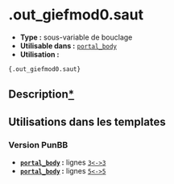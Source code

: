 # .out_giefmod0.saut
* __Type :__ sous-variable de bouclage
* __Utilisable dans :__ [`portal_body`](../tpl/portal_body.md#readme)
* __Utilisation :__

```html
{.out_giefmod0.saut}
```

## Description[*](https://fa-tvars.appspot.com/var/.out_giefmod0.saut)
## Utilisations dans les templates

### Version PunBB
* __[`portal_body`](../tpl/portal_body.md#readme) :__ lignes [`3`](../src/punbb/portal_body.tpl#L3)[`<->`](../src/punbb/portal_body.tpl#L3-L3)[`3`](../src/punbb/portal_body.tpl#L3)
* __[`portal_body`](../tpl/portal_body.md#readme) :__ lignes [`5`](../src/punbb/portal_body.tpl#L5)[`<->`](../src/punbb/portal_body.tpl#L5-L5)[`5`](../src/punbb/portal_body.tpl#L5)

